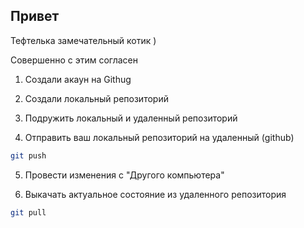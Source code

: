 ## Привет 

Тефтелька замечательный котик )

Совершенно с этим согласен 

1. Создали акаун на Githug

2. Создали локальный репозиторий 

3. Подружить локальный и удаленный репозиторий 

4. Отправить ваш локальный репозиторий на удаленный (github)
```sh
git push
```

5. Провести изменения с "Другого компьютера"

6. Выкачать актуальное состояние из удаленного репозитория 
```sh
git pull
```
